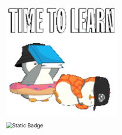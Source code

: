 
<img src="https://github.com/Rusinow/Rusinow/blob/main/school-penguin.gif" alt="The Unelimited" width="300">


![Static Badge](https://img.shieids.io/badge/py-python-blue?style=plastic&logo=python)
